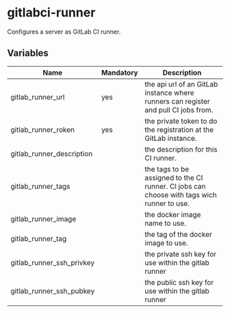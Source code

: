 # gitlabci-runner

Configures a server as GitLab CI runner.

## Variables

| Name                      | Mandatory | Description                                                                                |
|---------------------------|-----------|--------------------------------------------------------------------------------------------|
| gitlab_runner_url         | yes       | the api url of an GitLab instance where runners can register and pull CI jobs from.        |
| gitlab_runner_roken       | yes       | the private token to do the registration at the GitLab instance.                           |
| gitlab_runner_description |           | the description for this CI runner.                                                        |
| gitlab_runner_tags        |           | the tags to be assigned to the CI runner. CI jobs can choose with tags wich runner to use. |
| gitlab_runner_image       |           | the docker image name to use.                                                              |
| gitlab_runner_tag         |           | the tag of the docker image to use.                                                        |
| gitlab_runner_ssh_privkey |           | the private ssh key for use within the gitlab runner                                       |
| gitlab_runner_ssh_pubkey  |           | the public ssh key for use within the gitlab runner                                        |
